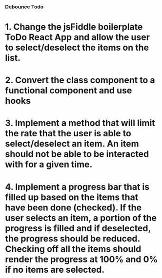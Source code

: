 ### Debounce Todo

# 1. Change the jsFiddle boilerplate ToDo React App and allow the user to select/deselect the items on the list.
# 2. Convert the class component to a functional component and use hooks
# 3. Implement a method that will limit the rate that the user is able to select/deselect an item. An item should not be able to be interacted with for a given time.
# 4. Implement a progress bar that is filled up based on the items that have been done (checked). If the user selects an item, a portion of the progress is filled and if deselected, the progress should be reduced. Checking off all the items should render the progress at 100% and 0% if no items are selected.